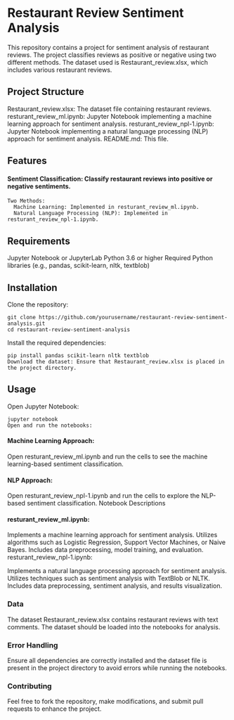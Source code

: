 # Restaurant Review Sentiment Analysis
This repository contains a project for sentiment analysis of restaurant reviews. The project classifies reviews as positive or negative using two different methods. The dataset used is Restaurant_review.xlsx, which includes various restaurant reviews.

## Project Structure
Restaurant_review.xlsx: The dataset file containing restaurant reviews.
resturant_review_ml.ipynb: Jupyter Notebook implementing a machine learning approach for sentiment analysis.
resturant_review_npl-1.ipynb: Jupyter Notebook implementing a natural language processing (NLP) approach for sentiment analysis.
README.md: This file.
## Features
#### Sentiment Classification: Classify restaurant reviews into positive or negative sentiments.
    Two Methods:
      Machine Learning: Implemented in resturant_review_ml.ipynb.
      Natural Language Processing (NLP): Implemented in resturant_review_npl-1.ipynb.
## Requirements
Jupyter Notebook or JupyterLab
Python 3.6 or higher
Required Python libraries (e.g., pandas, scikit-learn, nltk, textblob)
## Installation
Clone the repository:

    git clone https://github.com/yourusername/restaurant-review-sentiment-analysis.git
    cd restaurant-review-sentiment-analysis
Install the required dependencies:

    pip install pandas scikit-learn nltk textblob
    Download the dataset: Ensure that Restaurant_review.xlsx is placed in the project directory.

## Usage
Open Jupyter Notebook:


    jupyter notebook
    Open and run the notebooks:

#### Machine Learning Approach: 
Open resturant_review_ml.ipynb and run the cells to see the machine learning-based sentiment classification.
#### NLP Approach: 
Open resturant_review_npl-1.ipynb and run the cells to explore the NLP-based sentiment classification.
Notebook Descriptions
####  resturant_review_ml.ipynb:

Implements a machine learning approach for sentiment analysis.
Utilizes algorithms such as Logistic Regression, Support Vector Machines, or Naive Bayes.
Includes data preprocessing, model training, and evaluation.
resturant_review_npl-1.ipynb:

Implements a natural language processing approach for sentiment analysis.
Utilizes techniques such as sentiment analysis with TextBlob or NLTK.
Includes data preprocessing, sentiment analysis, and results visualization.
### Data
The dataset Restaurant_review.xlsx contains restaurant reviews with text comments. The dataset should be loaded into the notebooks for analysis.

### Error Handling
Ensure all dependencies are correctly installed and the dataset file is present in the project directory to avoid errors while running the notebooks.

### Contributing
Feel free to fork the repository, make modifications, and submit pull requests to enhance the project.
